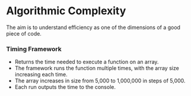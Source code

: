 # Algorithmic Complexity

The aim is to understand efficiency as one of the dimensions of a good piece of code.


### Timing Framework

- Returns the time needed to execute a function on an array.
- The framework runs the function multiple times, with the array size increasing each time.
- The array increases in size from 5,000 to 1,000,000 in steps of 5,000.
- Each run outputs the time to the console.
